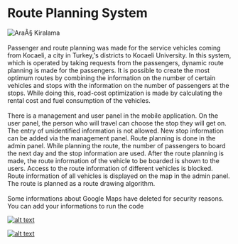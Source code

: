  # Route Planning System
![AraÃ§ Kiralama](https://image.freepik.com/free-vector/businessman-with-smartphone-rents-car-street-via-carsharing-service-carsharing-service-short-periods-rent-best-taxi-alternative-concept-bright-vibrant-violet-isolated-illustration_335657-903.jpg)
<br><br>
Passenger and route planning was made for the service vehicles coming from Kocaeli, a city in Turkey,'s districts to Kocaeli University. In this system, which is operated by taking requests from the passengers, dynamic route planning is made for the passengers. It is possible to create the most optimum routes by combining the information on the number of certain vehicles and stops with the information on the number of passengers at the stops. While doing this, road-cost optimization is made by calculating the rental cost and fuel consumption of the vehicles. 
<br><br>
There is a management and user panel in the mobile application. On the user panel, the person who will travel can choose the stop they will get on. The entry of unidentified information is not allowed. New stop information can be added via the management panel. Route planning is done in the admin panel. While planning the route, the number of passengers to board the next day and the stop information are used. After the route planning is made, the route information of the vehicle to be boarded is shown to the users. Access to the route information of different vehicles is blocked. Route information of all vehicles is displayed on the map in the admin panel. The route is planned as a route drawing algorithm.
<br><br>
Some informations about Google Maps have deleted for security reasons. You can add your informations to run the code

<a href="https://github.com/KenanSonuksun" target="_blank">

![alt text](https://img.shields.io/badge/GitHub-100000?style=for-the-badge&logo=github&logoColor=white)

</a>
<a href="https://www.linkedin.com/in/kenan-s%C3%B6n%C3%BCks%C3%BCn-598b121b0/" target="_blank">

![alt text](https://img.shields.io/badge/LinkedIn-0077B5?style=for-the-badge&logo=linkedin&logoColor=white)

</a>

